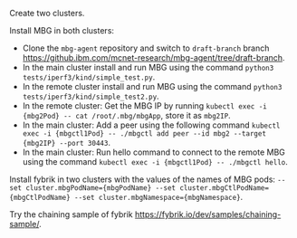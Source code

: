 Create two clusters.

Install MBG in both clusters:

- Clone the `mbg-agent` repository and switch to `draft-branch` branch https://github.ibm.com/mcnet-research/mbg-agent/tree/draft-branch.
- In the main cluster install and run MBG using the command `python3 tests/iperf3/kind/simple_test.py`.
- In the remote cluster install and run MBG using the command `python3 tests/iperf3/kind/simple_test2.py`.
- In the remote cluster: Get the MBG IP by running `kubectl exec -i {mbg2Pod} -- cat /root/.mbg/mbgApp`, store it as `mbg2IP`.
- In the main cluster: Add a peer using the following command `kubectl exec -i {mbgctl1Pod} -- ./mbgctl add peer --id mbg2 --target {mbg2IP} --port 30443`.
- In the main cluster: Run hello command to connect to the remote MBG using the command `kubectl exec -i {mbgctl1Pod} -- ./mbgctl hello`.

Install fybrik in two clusters with the values of the names of MBG pods: `--set cluster.mbgPodName={mbgPodName} --set cluster.mbgCtlPodName={mbgCtlPodName} --set cluster.mbgNamespace={mbgNamespace}`.

Try the chaining sample of fybrik https://fybrik.io/dev/samples/chaining-sample/.